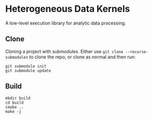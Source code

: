 # Heterogeneous Data Kernels

A low-level execution library for analytic data processing. 

## Clone

Cloning a project with submodules. Either use `git clone --recurse-submodules` to clone the repo, or clone as normal and then run:

```
git submodule init
git submodule update
```

## Build

```
mkdir build
cd build
cmake ..
make -j
```
